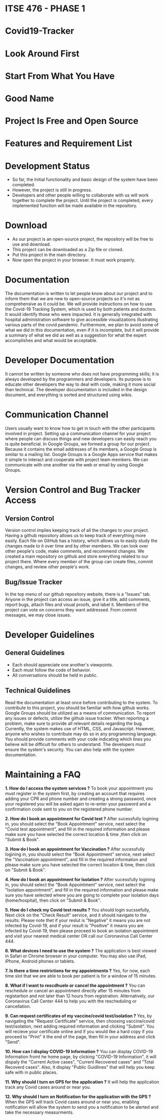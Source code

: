 # ITSE 476 - PHASE 1
# Covid19-Tracker
# Look Around First
# Start From What You Have
# Good Name
# Project Is Free and Open Source
# Features and Requirement List
# Development Status
* So far, the Initial functionality and basic design of the system have been completed.  
* However, the project is still in progress. 
* Developers and other people willing to collaborate with us will work together to complete the project. Until the project is completed, every implemented function will be made available in the repository.
# Download
* As our project is an open-source project, the repository will be free to use and download. 
* This project can be downloaded as a Zip file or cloned. 
* Put this project in the main directory. 
* Now open the project in your browser. It must work properly.
# Documentation
The documentation is written to let people know about our project and to inform them that we are new to open-source projects so it's not as comprehensive as it could be. We will provide instructions on how to use the Covid-19 Tracking System, which is used by both patients and doctors. It would identify those who were impacted. It is generally integrated with hospital administration software to give accessible visualizations illustrating various parts of the covid pandemic. Furthermore, we plan to avoid some of what we did in this documentation, even if it is incomplete, but it will provide a summary of what we did as well as a suggestion for what the expert accomplishes and what would be acceptable. 
# Developer Documentation
It cannot be written by someone who does not have programming skills; it is always developed by the programmers and developers. Its purpose is to educate other developers the way to deal with code, making it more social than technical. The developer documentation is included in the design document, and everything is sorted and structured using wikis.  
# Communication Channel
Users usually want to know how to get in touch with the other participants involved in project. Setting up a communication channel for your project where people can discuss things and new developers can easily reach you is quite beneficial. In Google Groups, we formed a group for our project. Because it contains the email addresses of its members, a Google Group is similar to a mailing list. Google Groups is a Google Apps service that makes it simple to interact and cooperate with project team members. We can communicate with one another via the web or email by using Google Groups.
# Version Control and Bug Tracker Access
## Version Control
Version control implies keeping track of all the changes to your project. Having a github repository allows us to keep track of everything more easily. Each file on GitHub has a history, which allows us to easily study the changes made to it over time and by other members. We can look over other people's code, make comments, and recommend changes.
We created a main repository on github and store everything related to our project there. Where every member of the group can create files, commit changes, and review other people's work.
## Bug/Issue Tracker 
In the top menu of our github repository website, there is a "Issues" tab. Anyone in the project can access an issue, give it a title, add comments, report bugs, attach files and visual proofs, and label it. Members of the project can vote on concerns they want addressed. From commit messages, we may close issues.
# Developer Guidelines
## General Guidelines
* Each should appreciate one another's viewpoints.
* Each must follow the code of behavior.
* All conversations should be held in public.

## Technical Guidelines
Read the documentation at least once before contributing to the system.
To contribute to this project, you should be familiar with how github works.
Google Groups should be utilized as a means of communication.
To report any issues or defects, utilize the github issue tracker.
When reporting a problem, make sure to provide all relevant details regarding the bug.
Currently, the system makes use of HTML, CSS, and Javascript. However, anyone who wishes to contribute may do so in any programming language.
You should provide comments with your code indicating which lines you believe will be difficult for others to understand.
The developers must ensure the system's security. You can also help with the system documentation.

# Maintaining a FAQ
**1. How do I access the system services ?**
To book your appointment you must register in the system first, by creating an account that requires adding your CPR and phone number and creating a strong password, once your registered you will be asked again to re-enter your password and a confirmation code sent to you on the registered phone number.

**2. How do I book an appointment for Covid test ?**
After sucessfully logining in, you should select the "Book Appointment" service, next select the "Covid test appointment", and fill in the required information and please make sure you have selected the correct location & time ,then click on "Submit & Book".

**3. How do I book an appointment for Vaccination ?**
After sucessfully logining in, you should select the "Book Appointment" service, next select the "Vaccinatioin appointment", and fill in the required information and please make sure you have selected the correct location & time, then click on "Submit & Book".

**4. How do I book an appointment for Isolation ?**
After sucessfully logining in, you should select the "Book Appointment" service, next select the "Isolation appointment", and fill in the required information and please make sure you have selected where you are going to complete your isolation days (home/hospital), then click on "Submit & Book".

**5. How do I check my Covid test results ?**
You should login sucssefully, Next click on the "Check Result" service, and it should navigate to the results. Please note thet if your reslut is "Negative" it means you are not infected by Covid-19, and if your result is "Positive" it means you are infected by Covid-19, then please proceed to book an isolation appointment and visit your nearest medical center OR call our Coronavirus Call Center 444.

**6. What devices I need to use the system ?**
The application is best viewed in Safari or Chrome browser in your computer. You may also use iPad, iPhone, Android phones or tablets.

**7. Is there a time restrictions for my appointments ?**
Yes, for now, each time slot that we are able to book per patient is for a window of 15 minutes.

**8. What if I want to rescdhuele or cancel the appointment ?**
You can reschedule or cancel an appointment directly after 15 minutes from registartion and not later than 12 hours from registration. Alternatively, our Coronavirus Call Center 444 to help you with the rescheduling or cancellation.

**9. Can request certificates of my vaccine/covid test/isolation ?**
Yes, by navigating the "Request Certificate" service, then choosing vaccine/covid test/isolation, next adding required information and clicking "Submit". You will recieve your certificate online and if you would like a hard copy if you proceed to "Print" it the end of the page, then fill in your address and click "Send".

**10. How can I display COVID-19 Information ?**
You can display COVID-19 Information fromt he home page, by clicking "COVID-19 Information", it will dispaly the "Current Active cases", "Current Recovered cases" and "Total Recoverd cases". Also, it display "Public Guidlines" that will help you keep safe with in public places.

**11. Why should I turn on GPS for the application ?**
It will help the application track any Covid cases around or near you.

**12. Why should I turn on Notification for the application with the GPS ?**
When the GPS will track Covid cases around or near you, enabling notification will allow the system to send you a notification to be alerted and take the necessary measurments.
